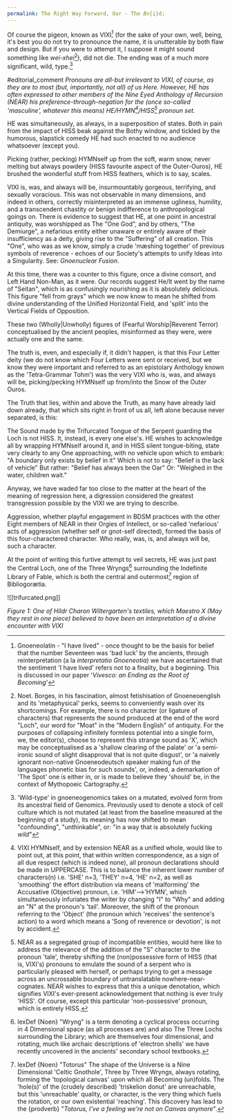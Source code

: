 ```yaml
---
permalink: The Right Way Forward, Oar - The Æn{i}d;
---
```



Of course the pigeon, known as VIXI[^VIXI] (for the sake of your own, well, being, it's best you do not try to pronounce the name, it is unutterable by both flaw and design. But if you were to attempt it, I suppose it might sound something like *wei-xhei*[^N.B.]), did not die. The ending was of a much more significant, wild, type.[^type]

#editorial_comment
*Pronouns are all-but irrelevant to VIXI, of course, as they are to most (but, importantly, not all) of us Here. However, HE has often expressed to other members of the Nine Eyed Anthology of Recursion (NEAR) his preference-through-negation for the (once so-called 'masculine', whatever this means) HE/HYMN[^hymn]/HISS[^hiss] pronoun set.* 

HE was simultaneously, as always, in a superposition of states. Both in pain from the impact of HISS beak against the Bothy window, and tickled by the humorous, slapstick comedy HE had such enacted to no audience whatsoever (except you).

Picking (rather, pecking) HYMNself up from the soft, warm snow, never melting but always powdery (HISS favourite aspect of the Outer-Ouros), HE brushed the wonderful stuff from HISS feathers, which is to say, scales.

VIXI is, was, and always will be, insurmountably gorgeous, terrifying, and sexually voracious. This was not observable in many dimensions, and indeed in others, correctly misinterpreted as an immense ugliness, humility, and a transcendent chastity or benign indifference to anthropological goings on. There is evidence to suggest that HE, at one point in ancestral antiquity, was worshipped as The "One God", and by others, "The Demiurge", a nefarious entity either unaware or entirely aware of their insufficiency as a deity, giving rise to the "Suffering" of all creation. This "One", who was as we know, simply a crude 'mæshing together' of previous symbols of reverence - echoes of our Society's attempts to unify Ideas into a Singularity. See: *Gnoenuclear Fusion*.

At this time, there was a counter to this figure, once a divine consort, and Left Hand Non-Man, as it were. Our records suggest He/It went by the name of "Seitan", which is as confusingly nourishing as it is absolutely delicious. This figure "fell from grays" which we now know to mean he shifted from divine understanding of the Unified Horizontal Field, and 'split' into the Vertical Fields of Opposition. 

These two (Wholly|Unwholly) figures of (Fearful Worship|Reverent Terror) conceptualised by the ancient peoples, misinformed as they were, were actually one and the same. 

The truth is, even, and especially if, it didn't happen, is that this Four Letter deity (we do not know which Four Letters were sent or received, but we know they were important and referred to as an epistolary Anthology known as the 'Tetra-Grammar Tohm') was the very VIXI who is, was, and always will be, picking/pecking HYMNself up from/into the Snow of the Outer Ouros.

The Truth that lies, within and above the Truth, as many have already laid down already, that which sits right in front of us all, left alone because never separated, is this:

The Sound made by the Trifurcated Tongue of the Serpent guarding the Loch is not HISS. 
It, instead, is every one else's. HE wishes to acknowledge all by wrapping HYMNself around it, and in HISS silent tongue-biting, state very clearly to any One approaching, with no vehicle upon which to embark:
	"A boundary only exists by belief in it"
Which is not to say:
	"Belief is the lack of vehicle"
But rather:
	"Belief has always been the Oar"
Or:
	"Weighed in the water, children wait."

Anyway, we have waded far too close to the matter at the heart of the meaning of regression here, a digression considered the greatest transgression possible by the VIXI we are trying to describe. 

Aggression, whether playful engagement in BDSM practices with the other Eight members of NEAR in their Orgies of Intellect, or so-called 'nefarious' acts of aggression (whether self or gnot-self directed), formed the basis of this four-charactered character. Who really, was, is, and always will be, such a character. 

At the point of writing this furtive attempt to veil secrets, HE was just past the Central Loch, one of the Three Wryngs[^Toroid] surrounding the Indefinite Library of Fable, which is both the central and outermost[^Totoroid] region of Bibliogorætia. 

![[trifurcated.png]]


*Figure 1: One of Hildr Charon Wiltergarten's textiles, which Maestro X (May they rest in one piece) believed to have been an interpretation of a divine encounter with VIXI*

[^N.B.]: Noet. Borges, in his fascination, almost fetishisation of Gnoeneoenglish and its 'metaphysical' perks, seems to conveniently wash over its shortcomings. For example, there is no character (or ligature of characters) that represents the sound produced at the end of the word "Loch", our word for "Moat" in the "Modern English" of antiquity.  For the purposes of collapsing infinitely formless potential into a single form, we, the editor(s), choose to represent this strange sound as 'X', which may be conceptualised as a 'shallow clearing of the palate' or 'a semi-ironic sound of slight disapproval that is not quite disgust', or 'a naively ignorant non-native Gnoeneodeutsch speaker making fun of the languages phonetic bias for such sounds', or, indeed, a demarkation of 'The Spot' one is either in, or is made to believe they 'should' be, in the context of Mythopoeic Cartography.
[^VIXI]: Gnoeneolatin - "I have lived" - once thought to be the basis for belief that the number Seventeen was 'bad luck' by the ancients, through reinterpretation (a la *interpretatio Gnoeneotia*) we have ascertained that the sentiment 'I have lived' refers not to a finality, but a beginning. This is discussed in our paper '*Vivesco: an Ending as the Root of Becoming*'
[^hymn]: VIXI HYMNself, and by extension NEAR as a unified whole, would like to point out, at this point, that within written correspondence, as a sign of all due respect (which is indeed none), all pronoun declarations should be made in UPPERCASE[^case]. This is to balance the inherent lower number of characters(n) i.e. 'SHE' n=3, 'THEY' n=4, 'HE' n=2, as well as 'smoothing' the effort distribution via means of 'malforming' the Accusative (Objective) pronoun, i.e. 'HIM'-->'HYMN', which simultaneously infuriates the writer by changing "I" to "Why"[^Y] and adding an "N" at the pronoun's 'tail'. Moreover, the shift of the pronoun referring to the 'Object' (the pronoun which 'receives' the sentence's action) to a word which means a 'Song of reverence or devotion', is not by accident. 
[^hiss]: NEAR as a segregated group of incompatible entities, would here like to address the relevance of the addition of the "S" character to the pronoun 'tale', thereby shifting the (non)possessive form of HISS (that is, VIXI's) pronouns to emulate the sound of a serpent who is particularly pleased with herself, or perhaps trying to get a message across an uncrossable boundary of untranslatable nowhere-near-cognates. NEAR wishes to express that this a unique denotation, which signifies VIXI's ever-present acknowledgement that nothing is ever truly 'HISS'. Of course, except this particular 'non-possessive' pronoun, which is entirely HISS.
[^loch]:lexDefÆ {Loch, archaic "Moat"} an uncrossable boundary guarded by an unspeakably attractive and monstrous serpent-pigeon chimera biting HISS tongue.
[^Y]: lexDefÆ {Why} a letter which has the non-binary character of an unanswerable question. Neither a vowel nor a consonant, Y also forms the basis of the Tree's Branch in The Realm of 'What For?'s. It is also the shape of a serpent's tongue, which may or may not make a sound that is HISS.
[^type]: 'Wild-type' in gnoeneogenomics takes on a mutated, evolved form from its ancestral field of Genomics. Previously used to denote a stock of cell culture which is not mutated (at least from the baseline measured at the beginning of a study), its meaning has now shifted to mean "confounding", "unthinkable", or: "in a way that is absolutely fucking *wild*"
[^case]:It is believed (from incomplete records) that in antiquity, before the integration of 'synthetic' and 'organic' bodies, words were 'printed'[^print] see: 'Chess, And All The Stitches Of The Cloth(es) - S. Elk.'
[^print]: this is also the origin of the 'print' comment of many programming languages, though, of course, not the most widely distributed and 'printed' language to date, 'EdO|OdE' (Prof. Ed. O & Thing) 
[^Toroid]: lexDef {Noen} "Wryng" is a term denoting a cyclical process occurring in 4 Dimensional space (as all processes are) and also The Three Lochs surrounding the Library; which are themselves four dimensional, and rotating, much like archaic descriptions of 'electron shells' we have recently uncovered in the ancients' secondary school textbooks. 
[^Totoroid]: lexDef {Noen} "Totorus" The shape of the Universe is a Nine Dimensional 'Celtic Gnothole', Three by Three Wryngs, always rotating, forming the 'topological canvas' upon which all Becoming (un)folds. The 'hole(s)' of the (crudely described) 'triskelion donut' are unreachable, but this 'unreachable' quality, or character, is the very thing which fuels the rotation, or our own existential 'reaching'. This discovery has lead to the {prodverb} "*Totorus, I've a feeling we're not on Canvas anymore*". 